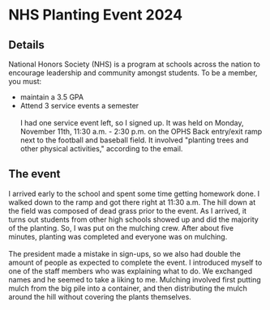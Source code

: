# NHS Planting Event 2024

## Details
National Honors Society (NHS) is a program at schools across the nation to encourage leadership and community amongst students. 
To be a member, you must:
- maintain a 3.5 GPA
- Attend 3 service events a semester<br><br>
I had one service event left, so I signed up. It was held on Monday, November 11th, 11:30 a.m. - 2:30 p.m.
on the OPHS Back entry/exit ramp next to the football and baseball field. It involved "planting trees and other physical activities," according to the email.

## The event
I arrived early to the school and spent some time getting homework done. I walked down to the ramp and got there right at 11:30 a.m. The hill down at the field
was composed of dead grass prior to the event. As I arrived, it turns out students from other high schools showed up and did the majority of the planting. So, I was put on the mulching crew.
After about five minutes, planting was completed and everyone was on mulching. <br><br>
The president made a mistake in sign-ups, so we also had double the amount of people as expected to complete the event. 
I introduced myself to one of the staff members who was explaining what to do. We exchanged names and he seemed to take a liking to me. 
Mulching involved first putting mulch from the big pile into a container, and then distributing the mulch around the hill without covering the plants themselves.

